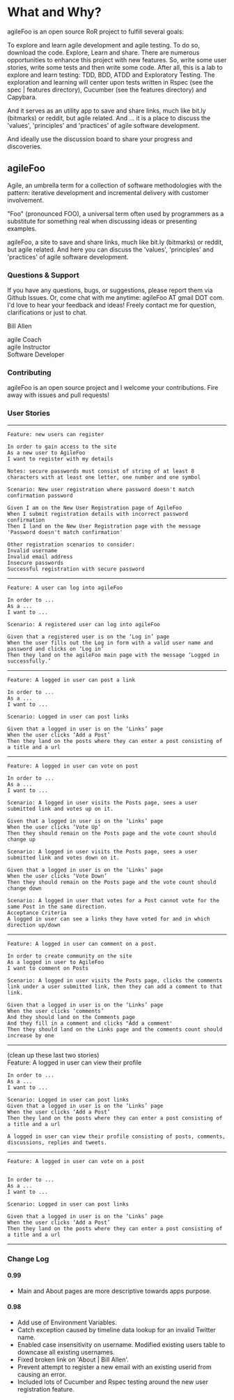# What and Why?   

agileFoo is an open source RoR project to fulfill several goals:   

To explore and learn agile development and agile testing. To do so, download the code. Explore, Learn and share. There are numerous opportunities to enhance this project with new features. So, write some user stories, write some tests and then write some code. After all, this is a lab to explore and learn testing: TDD, BDD, ATDD and Exploratory Testing. The exploration and learning will center upon tests written in Rspec (see the spec | features directory), Cucumber (see the features directory) and Capybara.   

And it serves as an utility app to save and share links, much like bit.ly (bitmarks) or reddit, but agile related. And ... it is a place to discuss the 'values', 'principles' and 'practices' of agile software development.

And ideally use the discussion board to share your progress and discoveries.

## agileFoo

Agile, an umbrella term for a collection of software methodologies with the pattern: iterative development and incremental delivery with customer involvement.

"Foo" (pronounced FOO), a universal term often used by programmers as a substitute for something real when discussing ideas or presenting examples. 

agileFoo, a site to save and share links, much like bit.ly (bitmarks) or reddit, but agile related. And here you can discuss the 'values', 'principles' and 'practices' of agile software development.   

### Questions & Support

If you have any questions, bugs, or suggestions, please report them via Github Issues. Or, come chat with me anytime: agileFoo AT gmail DOT com. I'd love to hear your feedback and ideas! Freely contact me for question, clarifications or just to chat.   

Bill Allen   

agile Coach   
agile Instructor   
Software Developer   

### Contributing

agileFoo is an open source project and I welcome your contributions. Fire away with issues and pull requests!

### User Stories   

- - -

    Feature: new users can register   

    In order to gain access to the site   
    As a new user to AgileFoo    
    I want to register with my details   

    Notes: secure passwords must consist of string of at least 8 characters with at least one letter, one number and one symbol   

    Scenario: New user registration where password doesn't match confirmation password   

    Given I am on the New User Registration page of AgileFoo   
    When I submit registration details with incorrect password confirmation   
    Then I land on the New User Registration page with the message 'Password doesn't match confirmation'   

    Other registration scenarios to consider:  
    Invalid username  
    Invalid email address   
    Insecure passwords  
    Successful registration with secure password  

- - -

    Feature: A user can log into agileFoo 

    In order to ...   
    As a ...    
    I want to ...

    Scenario: A registered user can log into agileFoo  

    Given that a registered user is on the ‘Log in’ page  
    When the user fills out the Log in form with a valid user name and password and clicks on ‘Log in’   
    Then they land on the agileFoo main page with the message ‘Logged in successfully.’  

- - -

    Feature: A logged in user can post a link   

    In order to ...   
    As a ...    
    I want to ...

    Scenario: Logged in user can post links   

    Given that a logged in user is on the ‘Links’ page  
    When the user clicks ‘Add a Post’    
    Then they land on the posts where they can enter a post consisting of a title and a url  

- - -

    Feature: A logged in user can vote on post   

    In order to ...   
    As a ...    
    I want to ...

    Scenario: A logged in user visits the Posts page, sees a user submitted link and votes up on it.  

    Given that a logged in user is on the ‘Links’ page  
    When the user clicks ‘Vote Up’    
    Then they should remain on the Posts page and the vote count should change up    

    Scenario: A logged in user visits the Posts page, sees a user submitted link and votes down on it.  

    Given that a logged in user is on the ‘Links’ page  
    When the user clicks ‘Vote Down’    
    Then they should remain on the Posts page and the vote count should change down  

    Scenario: A logged in user that votes for a Post cannot vote for the same Post in the same direction.   
    Acceptance Criteria  
    A logged in user can see a links they have voted for and in which direction up/down   

- - -

    Feature: A logged in user can comment on a post.  

    In order to create community on the site   
    As a logged in user to AgileFoo    
    I want to comment on Posts 

    Scenario: A logged in user visits the Posts page, clicks the comments link under a user submitted link, then they can add a comment to that link.   

    Given that a logged in user is on the ‘Links’ page  
    When the user clicks ‘comments’     
    And they should land on the Comments page     
    And they fill in a comment and clicks "Add a comment'    
    Then they should land on the Links page and the comments count should increase by one   

- - -

(clean up these last two stories)  
    Feature: A logged in user can view their profile   


    In order to ...   
    As a ...    
    I want to ...

    Scenario: Logged in user can post links   
    Given that a logged in user is on the ‘Links’ page  
    When the user clicks ‘Add a Post’    
    Then they land on the posts where they can enter a post consisting of a title and a url  

    A logged in user can view their profile consisting of posts, comments, discussions, replies and tweets.  
- - -

    Feature: A logged in user can vote on a post   


    In order to ...   
    As a ...    
    I want to ...

    Scenario: Logged in user can post links   

    Given that a logged in user is on the ‘Links’ page  
    When the user clicks ‘Add a Post’    
    Then they land on the posts where they can enter a post consisting of a title and a url  

- - -

### Change Log

#### 0.99  
* Main and About pages are more descriptive towards apps purpose.   

#### 0.98  
* Add use of Environment Variables.   
* Catch exception caused by timeline data lookup for an invalid Twitter name.   
* Enabled case insensitivity on username. Modified existing users table to downcase all existing usernames.   
* Fixed broken link on 'About | Bill Allen'.   
* Prevent attempt to register a new email with an existing userid from causing an error.   
* Included lots of Cucumber and Rspec testing around the new user registration feature.   
